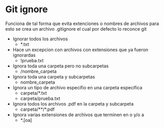 # Git ignore
Funciona de tal forma que evita extenciones o nombres de archivos para esto se crea un archivo .gitignore el cual por defecto lo reconce git
* Ignorar todos los archivos
    * *.txt
* Hace un excepcion con archivos con extensiones que ya fueron ignorardas
    * !prueba.txt
* Ignora toda una carpeta pero no subcarpetas
    * /nombre_carpeta
* Ignora toda una carpeta y subcarpetas
    * nombre_carpeta
* Ignora un tipo de archivo especifio en una carpeta especifica
    * carpeta/*.txt
    * carpeta/prueba.txt
* Ignora todos los archivos .pdf en la carpeta y subcarpeta
    * carpeta/**/*.pdf
* Ignora varias extensiones de archivos que terminen en o y/o a
    * *.[oa]